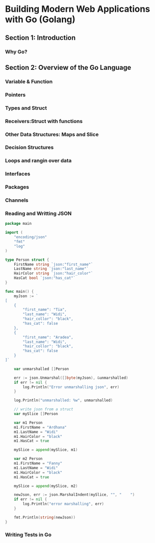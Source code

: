 # Building Modern Web Applications with Go (Golang)

## Section 1: Introduction
### Why Go?

## Section 2: Overview of the Go Language
### Variable & Function
### Pointers
### Types and Struct
### Receivers:Struct with functions
### Other Data Structures: Maps and Slice
### Decision Structures
### Loops and rangin over data
### Interfaces
### Packages
### Channels
### Reading and Writting JSON
```go
package main

import (
	"encoding/json"
	"fmt"
	"log"
)

type Person struct {
	FirstName string `json:"first_name"`
	LastName string `json:"last_name"`
	HairColor string `json:"hair_color"`
	HasCat bool `json:"has_cat"`
}

func main() {
	myJson := `
[
	{ 
		"first_name": "Tia",
		"last_name": "Widi",
		"hair_collor": "black",
		"has_cat": false
	},
	{
		"first_name": "Aradea",
		"last_name": "Widi",
		"hair_collor": "black",
		"has_cat": false
	}
]`

	var unmarshalled []Person

	err := json.Unmarshal([]byte(myJson), &unmarshalled)
	if err != nil {
		log.Println("Error unmarshalling json", err)
	}

	log.Println("unmarshalled: %w", unmarshalled)

	// write json from a struct
	var mySlice []Person

	var m1 Person
	m1.FirstName = "Ardhana"
	m1.LastName = "Widi"
	m1.HairColor = "black"
	m1.HasCat = true

	mySlice = append(mySlice, m1)

	var m2 Person
	m1.FirstName = "Fanny"
	m1.LastName = "Widi"
	m1.HairColor = "black"
	m1.HasCat = true

	mySlice = append(mySlice, m2)

	newJson, err := json.MarshalIndent(mySlice, "", "    ")
	if err != nil {
		log.Println("error marshalling", err)
	}

	fmt.Println(string(newJson))
}
```
### Writing Tests in Go